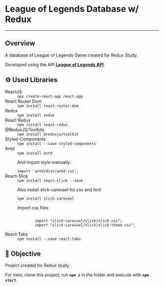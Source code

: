 <h1><b>League of Legends Database w/ Redux</b></h1>
<hr>
<h2>Overview</h2>
<p>A database of League of Legends Game created for Redux Study.</p>
<p>Developed using the API <a href="https://developer.riotgames.com" target="_blank"><b>League of Legends API</b></a>.</p>
<h2>⚙️ Used Libraries</h2>
<dl>
  <dt>ReactJS</dt>
    <dd>
      <code>npx create-react-app react-app</code>
    </dd>
  <dt>React Router Dom</dt>
    <dd>
      <code>npm install react-router-dom</code>
    </dd>
  <dt>Redux</dt>
    <dd>
      <code>npm install redux</code>
    </dd>
  <dt>React Redux</dt>
    <dd>
      <code>npm install react-redux</code>
    </dd>
  <dt>@ReduxJS/Toolkits</dt>
    <dd>
      <code>npm install @reduxjs/toolkit</code>
    </dd>
  <dt>Styled-Components</dt>
    <dd>
      <code>npm install --save styled-components</code>
    </dd>
  <dt>Antd</dt>
    <dd>
      <code>npm install antd</code>
      <p>And import style manually:</p>
      <code>import 'antd/dist/antd.css'; </code>
    </dd>
  <dt>React-Slick</dt>
    <dd>
      <code>npm install react-slick --save</code>
      <p>Also install slick-carousel for css and font</p>
      <code>npm install slick-carousel</code>
      <p>Import css files</p>
      <code>
        import "slick-carousel/slick/slick.css";
        import "slick-carousel/slick/slick-theme.css";
      </code>
    </dd>
  <dt>React-Tabs</dt>
    <dd>
      <code>npm install --save react-tabs</code>
    </dd>
</dl>
<h2>🎯 Objective</h2>
<p>Project created for Redux study.</p>
<p>For view, clone this project, run <code><b>npm i</b></code> in the folder and execute with <code><b>npm start</b></code>.</p>
